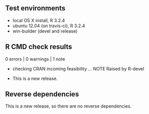 ## Test environments
* local OS X install, R 3.2.4
* ubuntu 12.04 (on travis-ci), R 3.2.4
* win-builder (devel and release)

## R CMD check results

0 errors | 0 warnings | 1 note

* checking CRAN incoming feasibility ... NOTE
  Raised by R-devel

* This is a new release.

## Reverse dependencies

This is a new release, so there are no reverse dependencies.

